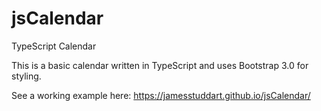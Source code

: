 # jsCalendar
TypeScript Calendar

This is a basic calendar written in TypeScript and uses Bootstrap 3.0 for styling.

See a working example here:
https://jamesstuddart.github.io/jsCalendar/
